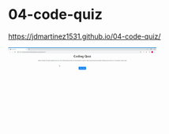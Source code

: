 # 04-code-quiz

https://jdmartinez1531.github.io/04-code-quiz/


<img src="images\code-quiz-gif.gif" width ="300"/>
